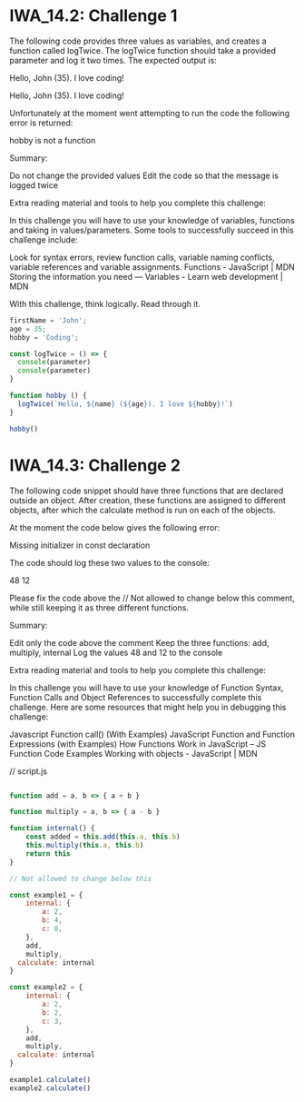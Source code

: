 # IWA_14.2: Challenge 1
The following code provides three values as variables, and creates a function called logTwice. The logTwice function should take a provided parameter and log it two times. The expected output is:

 

Hello, John (35). I love coding!

Hello, John (35). I love coding!

 

Unfortunately at the moment went attempting to run the code the following error is returned:

 

hobby is not a function

 

 

Summary:

Do not change the provided values
Edit the code so that the message is logged twice
 
Extra reading material and tools to help you complete this challenge:
 

In this challenge you will have to use your knowledge of variables, functions and taking in values/parameters. Some tools to successfully succeed in this challenge include:

Look for syntax errors, review function calls, variable naming conflicts, variable references and variable assignments.
Functions - JavaScript | MDN
Storing the information you need — Variables - Learn web development | MDN
 

With this challenge, think logically. Read through it.

 
``` js
firstName = 'John';
age = 35;
hobby = 'Coding';

const logTwice = () => {
  console(parameter)
  console(parameter)
}

function hobby () {
  logTwice(`Hello, ${name} (${age}). I love ${hobby}!`)
}

hobby()
```

# IWA_14.3: Challenge 2
The following code snippet should have three functions that are declared outside an object. After creation, these functions are assigned to different objects, after which the calculate method is run on each of the objects.

 

At the moment the code below gives the following error:

 

Missing initializer in const declaration


The code should log these two values to the console:

48
12
 

Please fix the code above the // Not allowed to change below this comment, while still keeping it as three different functions.

 

Summary:

Edit only the code above the comment
Keep the three functions: add, multiply, internal
Log the values 48 and 12 to the console
 

Extra reading material and tools to help you complete this challenge:
 

In this challenge you will have to use your knowledge of Function Syntax, Function Calls and Object References to successfully complete this challenge. Here are some resources that might help you in debugging this challenge:

Javascript Function call() (With Examples)
JavaScript Function and Function Expressions (with Examples)
How Functions Work in JavaScript – JS Function Code Examples
Working with objects - JavaScript | MDN
 

// script.js
``` js

function add = a, b => { a + b }

function multiply = a, b => { a - b }

function internal() {
	const added = this.add(this.a, this.b)
	this.multiply(this.a, this.b)
	return this
}

// Not allowed to change below this

const example1 = {
	internal: {
		a: 2,
		b: 4,
		c: 8,
	},
	add,
	multiply,
  calculate: internal
}

const example2 = {
	internal: {
		a: 2,
		b: 2,
		c: 3,
	},
	add,
	multiply,
  calculate: internal
}

example1.calculate()
example2.calculate()
```